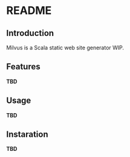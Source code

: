 # README

## Introduction
Milvus is a Scala static web site generator WIP.

## Features

**TBD**

## Usage

**TBD**

## Instaration

**TBD**